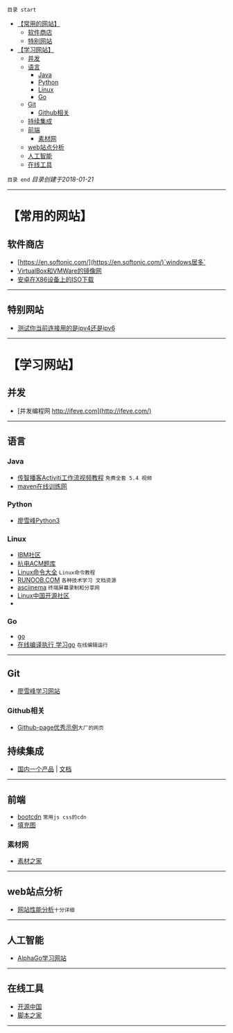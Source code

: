 `目录 start`
 
- [【常用的网站】](#常用的网站)
    - [软件商店](#软件商店)
    - [特别网站](#特别网站)
- [【学习网站】](#学习网站)
    - [并发](#并发)
    - [语言](#语言)
        - [Java](#java)
        - [Python](#python)
        - [Linux](#linux)
        - [Go](#go)
    - [Git](#git)
        - [Github相关](#github相关)
    - [持续集成](#持续集成)
    - [前端](#前端)
        - [素材网](#素材网)
    - [web站点分析](#web站点分析)
    - [人工智能](#人工智能)
    - [在线工具](#在线工具)

`目录 end` *目录创建于2018-01-21*
****************************************
# 【常用的网站】
## 软件商店
- [https://en.softonic.com/](https://en.softonic.com/)`windows居多`
- [VirtualBox和VMWare的镜像网](http://www.osboxes.org/)
- [安卓在X86设备上的ISO下载](http://www.android-x86.org/download)

******************************
## 特别网站
- [测试你当前连接用的是ipv4还是ipv6](http://www.kame.net/)

********************************
# 【学习网站】
## 并发
- [并发编程网 http://ifeve.com](http://ifeve.com/)

*****************************************
## 语言
### Java
- [传智播客Activiti工作流视频教程](http://www.icoolxue.com/album/show/252) `免费全套 5.4 视频`
- [maven在线训练网](http://takari.io/)

### Python
- [廖雪峰Python3](https://www.liaoxuefeng.com/wiki/0014316089557264a6b348958f449949df42a6d3a2e542c000)

### Linux
- [IBM社区](https://www.ibm.com/developerworks/cn/)
- [杭电ACM题库](http://acm.hdu.edu.cn/listproblem.php?vol=1)
- [Linux命令大全](http://man.linuxde.net/) `Linux命令教程`
- [RUNOOB.COM](http://www.runoob.com) `各种技术学习 文档资源`
- [asciinema](https://asciinema.org) `终端屏幕录制和分享网`
- [Linux中国开源社区](https://linux.cn/)
- []()

### Go
- [go](http://www.runoob.com/go/go-tutorial.html)
- [在线编译执行 学习go](http://www.vaikan.com/go/a-tour-of-go/#1) `在线编辑运行`

********************************************
## Git
- [廖雪峰学习网站](https://www.liaoxuefeng.com/wiki/0013739516305929606dd18361248578c67b8067c8c017b000)

### Github相关
- [Github-page优秀示例](https://github.com/collections/github-pages-examples)`大厂的网页`

## 持续集成 
- [国内一个产品](https://flow.ci/) | [文档](https://github.com/FlowCI/docs/blob/master/intro_base.md)

**************************************
## 前端
- [bootcdn](http://www.bootcdn.cn/) `常用js css的cdn`
- [填充图](https://placeholder.com/)

### 素材网
- [素材之家](http://www.158pic.com/?txt)

******************************************************
## web站点分析
- [网站性能分析](http://pagespeed.webkaka.com/)`十分详细`

***************************************************
## 人工智能
- [AlphaGo学习网站](https://alphagoteach.deepmind.com/zh-hans)

*****************************************************
## 在线工具
- [开源中国](http://tool.oschina.net/)
- [脚本之家](http://tools.jb51.net/)

****************************************************